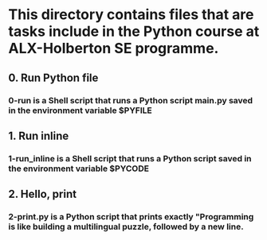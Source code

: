 # This directory contains files that are tasks include in the Python course at ALX-Holberton SE programme.

## 0. Run Python file

### 0-run is a Shell script that runs a Python script __main.py__ saved in the environment variable $PYFILE

## 1. Run inline

### 1-run_inline is a Shell script that runs a Python script saved in the environment variable $PYCODE

## 2. Hello, print

### 2-print.py is a Python script that prints exactly "Programming is like building a multilingual puzzle, followed by a new line.
